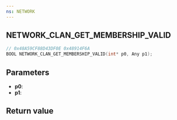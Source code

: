 ```yaml
---
ns: NETWORK
---
```

## NETWORK_CLAN_GET_MEMBERSHIP_VALID

```c
// 0x48A59CF88D43DF0E 0x48914F6A
BOOL NETWORK_CLAN_GET_MEMBERSHIP_VALID(int* p0, Any p1);
```


## Parameters
* **p0**: 
* **p1**: 

## Return value
